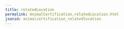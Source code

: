 ```yaml
---
title: relatedLocation
permalink: AnimalCertification.relatedLocation.html
jsonid: animalcertification_relatedlocation
---
```

